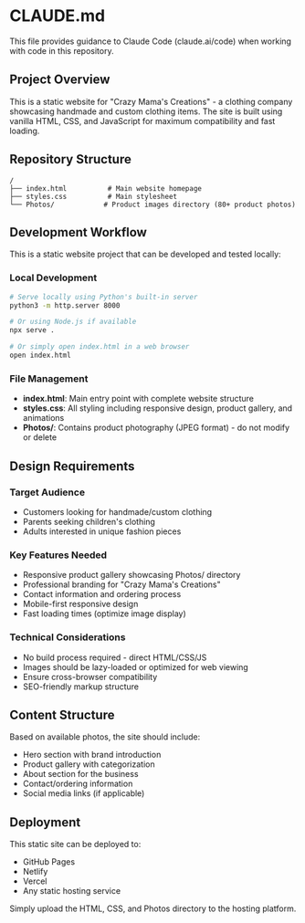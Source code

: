 # CLAUDE.md

This file provides guidance to Claude Code (claude.ai/code) when working with code in this repository.

## Project Overview

This is a static website for "Crazy Mama's Creations" - a clothing company showcasing handmade and custom clothing items. The site is built using vanilla HTML, CSS, and JavaScript for maximum compatibility and fast loading.

## Repository Structure

```
/
├── index.html          # Main website homepage
├── styles.css          # Main stylesheet
└── Photos/            # Product images directory (80+ product photos)
```

## Development Workflow

This is a static website project that can be developed and tested locally:

### Local Development
```bash
# Serve locally using Python's built-in server
python3 -m http.server 8000

# Or using Node.js if available
npx serve .

# Or simply open index.html in a web browser
open index.html
```

### File Management
- **index.html**: Main entry point with complete website structure
- **styles.css**: All styling including responsive design, product gallery, and animations
- **Photos/**: Contains product photography (JPEG format) - do not modify or delete

## Design Requirements

### Target Audience
- Customers looking for handmade/custom clothing
- Parents seeking children's clothing
- Adults interested in unique fashion pieces

### Key Features Needed
- Responsive product gallery showcasing Photos/ directory
- Professional branding for "Crazy Mama's Creations"
- Contact information and ordering process
- Mobile-first responsive design
- Fast loading times (optimize image display)

### Technical Considerations
- No build process required - direct HTML/CSS/JS
- Images should be lazy-loaded or optimized for web viewing
- Ensure cross-browser compatibility
- SEO-friendly markup structure

## Content Structure

Based on available photos, the site should include:
- Hero section with brand introduction
- Product gallery with categorization
- About section for the business
- Contact/ordering information
- Social media links (if applicable)

## Deployment

This static site can be deployed to:
- GitHub Pages
- Netlify
- Vercel
- Any static hosting service

Simply upload the HTML, CSS, and Photos directory to the hosting platform.